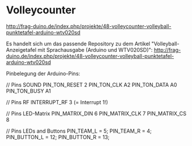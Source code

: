 Volleycounter
======================

http://frag-duino.de/index.php/projekte/48-volleycounter-volleyball-punktetafel-arduino-wtv020sd

Es handelt sich um das passende Repository zu dem Artikel "Volleyball-Anzeigetafel mit Sprachausgabe (Arduino und WTV020SD)":
http://frag-duino.de/index.php/projekte/48-volleycounter-volleyball-punktetafel-arduino-wtv020sd

Pinbelegung der Arduino-Pins:

// Pins SOUND
PIN_TON_RESET 2
PIN_TON_CLK A2
PIN_TON_DATA A0
PIN_TON_BUSY A1

// Pins RF
INTERRUPT_RF 3 (= Interrupt 1!)

// Pins LED-Matrix
PIN_MATRIX_DIN 6
PIN_MATRIX_CLK 7
PIN_MATRIX_CS 8

// Pins LEDs and Buttons
PIN_TEAM_L = 5;
PIN_TEAM_R = 4;
PIN_BUTTON_L = 12;
PIN_BUTTON_R = 13;